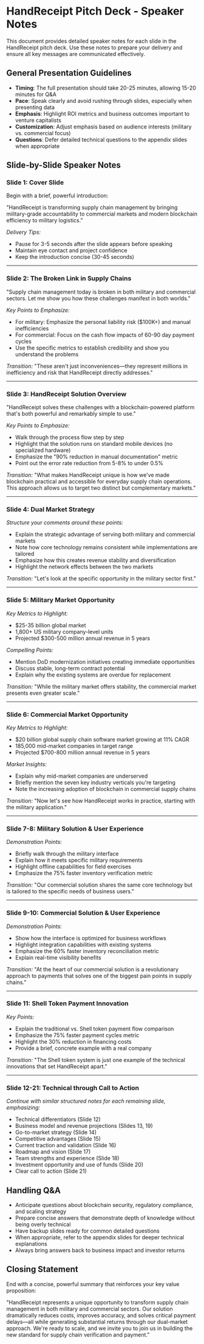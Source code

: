 # HandReceipt Pitch Deck - Speaker Notes

This document provides detailed speaker notes for each slide in the HandReceipt pitch deck. Use these notes to prepare your delivery and ensure all key messages are communicated effectively.

## General Presentation Guidelines

- **Timing**: The full presentation should take 20-25 minutes, allowing 15-20 minutes for Q&A
- **Pace**: Speak clearly and avoid rushing through slides, especially when presenting data
- **Emphasis**: Highlight ROI metrics and business outcomes important to venture capitalists
- **Customization**: Adjust emphasis based on audience interests (military vs. commercial focus)
- **Questions**: Defer detailed technical questions to the appendix slides when appropriate

## Slide-by-Slide Speaker Notes

### Slide 1: Cover Slide

Begin with a brief, powerful introduction:

"HandReceipt is transforming supply chain management by bringing military-grade accountability to commercial markets and modern blockchain efficiency to military logistics."

*Delivery Tips:*
- Pause for 3-5 seconds after the slide appears before speaking
- Maintain eye contact and project confidence
- Keep the introduction concise (30-45 seconds)

---

### Slide 2: The Broken Link in Supply Chains

"Supply chain management today is broken in both military and commercial sectors. Let me show you how these challenges manifest in both worlds."

*Key Points to Emphasize:*
- For military: Emphasize the personal liability risk ($100K+) and manual inefficiencies
- For commercial: Focus on the cash flow impacts of 60-90 day payment cycles
- Use the specific metrics to establish credibility and show you understand the problems

*Transition:*
"These aren't just inconveniences—they represent millions in inefficiency and risk that HandReceipt directly addresses."

---

### Slide 3: HandReceipt Solution Overview

"HandReceipt solves these challenges with a blockchain-powered platform that's both powerful and remarkably simple to use."

*Key Points to Emphasize:*
- Walk through the process flow step by step
- Highlight that the solution runs on standard mobile devices (no specialized hardware)
- Emphasize the "90% reduction in manual documentation" metric
- Point out the error rate reduction from 5-8% to under 0.5%

*Transition:*
"What makes HandReceipt unique is how we've made blockchain practical and accessible for everyday supply chain operations. This approach allows us to target two distinct but complementary markets."

---

### Slide 4: Dual Market Strategy

*Structure your comments around these points:*
- Explain the strategic advantage of serving both military and commercial markets
- Note how core technology remains consistent while implementations are tailored
- Emphasize how this creates revenue stability and diversification
- Highlight the network effects between the two markets

*Transition:*
"Let's look at the specific opportunity in the military sector first."

---

### Slide 5: Military Market Opportunity

*Key Metrics to Highlight:*
- $25-35 billion global market
- 1,800+ US military company-level units
- Projected $300-500 million annual revenue in 5 years

*Compelling Points:*
- Mention DoD modernization initiatives creating immediate opportunities
- Discuss stable, long-term contract potential
- Explain why the existing systems are overdue for replacement

*Transition:*
"While the military market offers stability, the commercial market presents even greater scale."

---

### Slide 6: Commercial Market Opportunity

*Key Metrics to Highlight:*
- $20 billion global supply chain software market growing at 11% CAGR
- 185,000 mid-market companies in target range
- Projected $700-800 million annual revenue in 5 years

*Market Insights:*
- Explain why mid-market companies are underserved
- Briefly mention the seven key industry verticals you're targeting
- Note the increasing adoption of blockchain in commercial supply chains

*Transition:*
"Now let's see how HandReceipt works in practice, starting with the military application."

---

### Slide 7-8: Military Solution & User Experience

*Demonstration Points:*
- Briefly walk through the military interface
- Explain how it meets specific military requirements
- Highlight offline capabilities for field exercises
- Emphasize the 75% faster inventory verification metric

*Transition:*
"Our commercial solution shares the same core technology but is tailored to the specific needs of business users."

---

### Slide 9-10: Commercial Solution & User Experience

*Demonstration Points:*
- Show how the interface is optimized for business workflows
- Highlight integration capabilities with existing systems
- Emphasize the 60% faster inventory reconciliation metric
- Explain real-time visibility benefits

*Transition:*
"At the heart of our commercial solution is a revolutionary approach to payments that solves one of the biggest pain points in supply chains."

---

### Slide 11: Shell Token Payment Innovation

*Key Points:*
- Explain the traditional vs. Shell token payment flow comparison
- Emphasize the 75% faster payment cycles metric
- Highlight the 30% reduction in financing costs
- Provide a brief, concrete example with a real company

*Transition:*
"The Shell token system is just one example of the technical innovations that set HandReceipt apart."

---

### Slide 12-21: Technical through Call to Action

*Continue with similar structured notes for each remaining slide, emphasizing:*
- Technical differentiators (Slide 12)
- Business model and revenue projections (Slides 13, 19)
- Go-to-market strategy (Slide 14)
- Competitive advantages (Slide 15)
- Current traction and validation (Slide 16)
- Roadmap and vision (Slide 17)
- Team strengths and experience (Slide 18)
- Investment opportunity and use of funds (Slide 20)
- Clear call to action (Slide 21)

## Handling Q&A

- Anticipate questions about blockchain security, regulatory compliance, and scaling strategy
- Prepare concise answers that demonstrate depth of knowledge without being overly technical
- Have backup slides ready for common detailed questions
- When appropriate, refer to the appendix slides for deeper technical explanations
- Always bring answers back to business impact and investor returns

## Closing Statement

End with a concise, powerful summary that reinforces your key value proposition:

"HandReceipt represents a unique opportunity to transform supply chain management in both military and commercial sectors. Our solution dramatically reduces costs, improves accuracy, and solves critical payment delays—all while generating substantial returns through our dual-market approach. We're ready to scale, and we invite you to join us in building the new standard for supply chain verification and payment."
